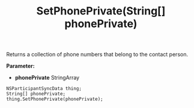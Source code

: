 ﻿---
uid: crmscript_ref_NSParticipantSyncData_SetPhonePrivate
title: SetPhonePrivate(String[] phonePrivate)
intellisense: NSParticipantSyncData.SetPhonePrivate
keywords: NSParticipantSyncData, GetPhonePrivate
so.topic: reference
---

Returns a collection of phone numbers that belong to the contact person.

**Parameter:** 
 - **phonePrivate** StringArray

```crmscript
NSParticipantSyncData thing;
String[] phonePrivate;
thing.SetPhonePrivate(phonePrivate);
```

